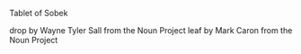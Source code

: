 Tablet of Sobek

drop by Wayne Tyler Sall from the Noun Project
leaf by Mark Caron from the Noun Project